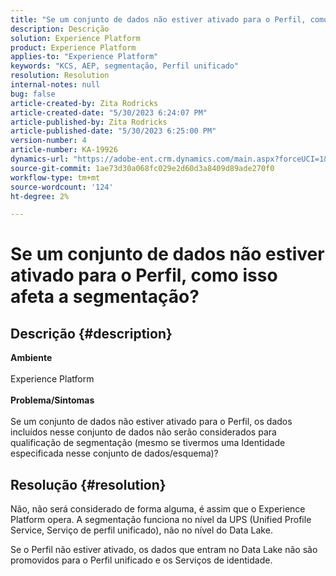 ```yaml
---
title: "Se um conjunto de dados não estiver ativado para o Perfil, como isso afeta a segmentação?"
description: Descrição
solution: Experience Platform
product: Experience Platform
applies-to: "Experience Platform"
keywords: "KCS, AEP, segmentação, Perfil unificado"
resolution: Resolution
internal-notes: null
bug: false
article-created-by: Zita Rodricks
article-created-date: "5/30/2023 6:24:07 PM"
article-published-by: Zita Rodricks
article-published-date: "5/30/2023 6:25:00 PM"
version-number: 4
article-number: KA-19926
dynamics-url: "https://adobe-ent.crm.dynamics.com/main.aspx?forceUCI=1&pagetype=entityrecord&etn=knowledgearticle&id=ae024c24-17ff-ed11-8f6e-6045bd006b25"
source-git-commit: 1ae73d30a068fc029e2d60d3a8409d89ade270f0
workflow-type: tm+mt
source-wordcount: '124'
ht-degree: 2%

---
```


# Se um conjunto de dados não estiver ativado para o Perfil, como isso afeta a segmentação?

## Descrição {#description}

<b>Ambiente</b><br><br>Experience Platform<br><br><b>Problema/Sintomas</b><br><br>Se um conjunto de dados não estiver ativado para o Perfil, os dados incluídos nesse conjunto de dados não serão considerados para qualificação de segmentação (mesmo se tivermos uma Identidade especificada nesse conjunto de dados/esquema)?<br>

## Resolução {#resolution}


Não, não será considerado de forma alguma, é assim que o Experience Platform opera. A segmentação funciona no nível da UPS (Unified Profile Service, Serviço de perfil unificado), não no nível do Data Lake.

Se o Perfil não estiver ativado, os dados que entram no Data Lake não são promovidos para o Perfil unificado e os Serviços de identidade.
